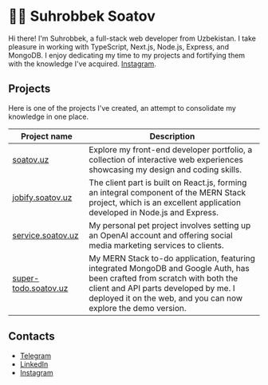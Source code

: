 # 👨‍💻 Suhrobbek Soatov

Hi there! I'm Suhrobbek, a full-stack web developer from Uzbekistan. I take pleasure in working with TypeScript, Next.js, Node.js, Express, and MongoDB. I enjoy dedicating my time to my projects and fortifying them with the knowledge I've acquired. [Instagram](https://instagram.com/svkhrobbeck/).

## Projects

Here is one of the projects I've created, an attempt to consolidate my knowledge in one place.

| Project name                                          | Description                                                                                                                                                                                                                          |
| ----------------------------------------------------- | ------------------------------------------------------------------------------------------------------------------------------------------------------------------------------------------------------------------------------------ |
| [soatov.uz](https://soatov.uz/)                       | Explore my front-end developer portfolio, a collection of interactive web experiences showcasing my design and coding skills.                                                                                                        |
| [jobify.soatov.uz](https://jobify.soatov.uz/)         | The client part is built on React.js, forming an integral component of the MERN Stack project, which is an excellent application developed in Node.js and Express.                                                                   |
| [service.soatov.uz](https://service.soatov.uz/)       | My personal pet project involves setting up an OpenAI account and offering social media marketing services to clients.                                                                                                               |
| [super-todo.soatov.uz](https://super-todo.soatov.uz/) | My MERN Stack to-do application, featuring integrated MongoDB and Google Auth, has been crafted from scratch with both the client and API parts developed by me. I deployed it on the web, and you can now explore the demo version. |

## Contacts

- [Telegram](https://t.me/svkhrobbeck/)
- [LinkedIn](https://www.linkedin.com/in/svkhrobbeck/)
- [Instagram](https://instagram.com/svkhrobbeck/)
